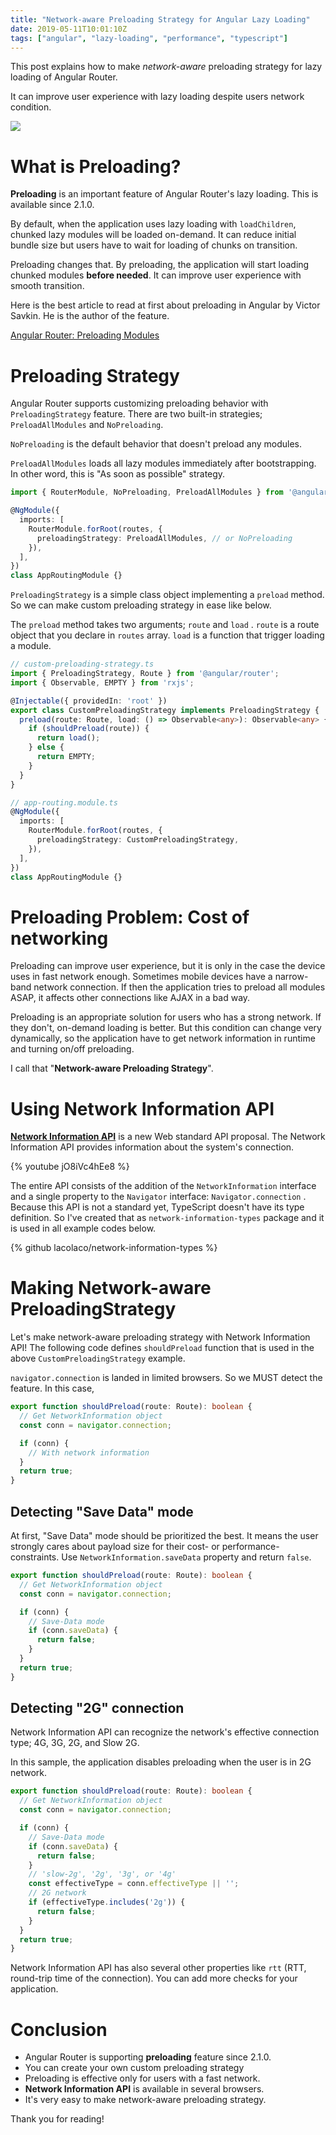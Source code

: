 ```yaml
---
title: "Network-aware Preloading Strategy for Angular Lazy Loading"
date: 2019-05-11T10:01:10Z
tags: ["angular", "lazy-loading", "performance", "typescript"]
---
```


This post explains how to make *network-aware* preloading strategy for lazy loading of Angular Router. 

It can improve user experience with lazy loading despite users network condition.

![](https://thepracticaldev.s3.amazonaws.com/i/t6o2d6hv9v3jjbtx5pkl.png)

# What is Preloading?

**Preloading** is an important feature of Angular Router's lazy loading. This is available since 2.1.0. 

By default, when the application uses lazy loading with `loadChildren`, chunked lazy modules will be loaded on-demand. It can reduce initial bundle size but users have to wait for loading of chunks on transition. 

Preloading changes that. By preloading, the application will start loading chunked modules **before needed**. It can improve user experience with smooth transition.

Here is the best article to read at first about preloading in Angular by Victor Savkin. He is the author of the feature.

[Angular Router: Preloading Modules](https://vsavkin.com/angular-router-preloading-modules-ba3c75e424cb)

# Preloading Strategy

Angular Router supports customizing preloading behavior with `PreloadingStrategy` feature. There are two built-in strategies; `PreloadAllModules` and `NoPreloading`.

`NoPreloading` is the default behavior that doesn't preload any modules. 

`PreloadAllModules` loads all lazy modules immediately after bootstrapping. In other word, this is "As soon as possible" strategy.

```ts
import { RouterModule, NoPreloading, PreloadAllModules } from '@angular/router';

@NgModule({
  imports: [
    RouterModule.forRoot(routes, {
      preloadingStrategy: PreloadAllModules, // or NoPreloading
    }),
  ],
})
class AppRoutingModule {}
```

`PreloadingStrategy` is a simple class object implementing a `preload` method. So we can make custom preloading strategy in ease like below.

The `preload` method takes two arguments; `route` and `load` . `route` is a route object that you declare in `routes` array. `load` is a function that trigger loading a module. 

```ts
// custom-preloading-strategy.ts
import { PreloadingStrategy, Route } from '@angular/router';
import { Observable, EMPTY } from 'rxjs';

@Injectable({ providedIn: 'root' })
export class CustomPreloadingStrategy implements PreloadingStrategy {
  preload(route: Route, load: () => Observable<any>): Observable<any> {
    if (shouldPreload(route)) {
      return load();
    } else {
      return EMPTY;
    }
  }
}

// app-routing.module.ts
@NgModule({
  imports: [
    RouterModule.forRoot(routes, {
      preloadingStrategy: CustomPreloadingStrategy,
    }),
  ],
})
class AppRoutingModule {}
```

# Preloading Problem: Cost of networking

Preloading can improve user experience, but it is only in the case the device uses in fast network enough. Sometimes mobile devices have a narrow-band network connection. If then the application tries to preload all modules ASAP, it affects other connections like AJAX in a bad way. 

Preloading is an appropriate solution for users who has a strong network. If they don't, on-demand loading is better. But this condition can change very dynamically, so the application have to get network information in runtime and turning on/off preloading.

I call that "**Network-aware Preloading Strategy**". 

# Using Network Information API

[**Network Information API**](https://developer.mozilla.org/en-US/docs/Web/API/NetworkInformation) is a new Web standard API proposal. The Network Information API provides information about the system's connection. 

{% youtube jO8iVc4hEe8 %}

The entire API consists of the addition of the `NetworkInformation` interface and a single property to the `Navigator` interface: `Navigator.connection` . Because this API is not a standard yet, TypeScript doesn't have its type definition. So I've created that as `network-information-types` package and it is used in all example codes below. 

{% github lacolaco/network-information-types %}

# Making Network-aware PreloadingStrategy

Let's make network-aware preloading strategy with Network Information API! The following code defines `shouldPreload` function that is used in the above `CustomPreloadingStrategy` example. 

`navigator.connection` is landed in limited browsers. So we MUST detect the feature. In this case, 

```ts
export function shouldPreload(route: Route): boolean {
  // Get NetworkInformation object
  const conn = navigator.connection;

  if (conn) {
    // With network information
  }
  return true;
}
```

## Detecting "Save Data" mode

At first, "Save Data" mode should be prioritized the best. It means the user strongly cares about payload size for their cost- or performance-constraints. Use `NetworkInformation.saveData` property and return `false`.

```ts
export function shouldPreload(route: Route): boolean {
  // Get NetworkInformation object
  const conn = navigator.connection;

  if (conn) {
    // Save-Data mode
    if (conn.saveData) {
      return false;
    }
  }
  return true;
}
```

## Detecting "2G" connection

Network Information API can recognize the network's effective connection type; 4G, 3G, 2G, and Slow 2G. 

In this sample, the application disables preloading when the user is in 2G network. 

```ts
export function shouldPreload(route: Route): boolean {
  // Get NetworkInformation object
  const conn = navigator.connection;

  if (conn) {
    // Save-Data mode
    if (conn.saveData) {
      return false;
    }
    // 'slow-2g', '2g', '3g', or '4g'
    const effectiveType = conn.effectiveType || '';
    // 2G network
    if (effectiveType.includes('2g')) {
      return false;
    }
  }
  return true;
}

```

Network Information API has also several other properties like `rtt` (RTT, round-trip time of the connection). You can add more checks for your application. 

# Conclusion

- Angular Router is supporting **preloading** feature since 2.1.0.
- You can create your own custom preloading strategy
- Preloading is effective only for users with a fast network.
- **Network Information API** is available in several browsers.
- It's very easy to make network-aware preloading strategy.

Thank you for reading!